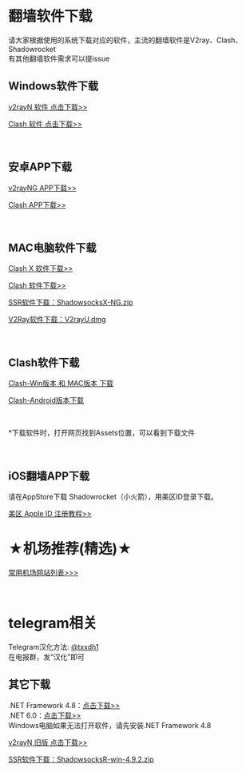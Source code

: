 <h1>翻墙软件下载</h1>
<p>请大家根据使用的系统下载对应的软件，主流的翻墙软件是V2ray、Clash、Shadowrocket<br>
有其他翻墙软件需求可以提issue
</p>
<h2>Windows软件下载</h2>
<p><a href="https://github.com/2dust/v2rayN/releases/download/6.23/zz_v2rayN-With-Core-SelfContained.7z" target="_blank">v2rayN 软件 点击下载>></a></p>
<p><a href="https://github.com/eujc/rj/releases/download/clash/Clash-win.zip" target="_blank">Clash 软件 点击下载&gt;&gt;</a></p>
<br>
<h2>安卓APP下载</h2>
<P><a href="https://github.com/2dust/v2rayNG/releases/download/1.8.5/v2rayNG_1.8.5.apk" target="_blank">v2rayNG APP下载>></a></P>
<P><a href="https://github.com/eujc/rj/releases/download/clash/Clash-Android.apk" target="_blank">Clash APP下载>></a></P>
<br>
<h2>MAC电脑软件下载</h2>
<P><a href="https://github.com/eujc/rj/releases/download/ClashX/ClashX.dmg" target="_blank">Clash X 软件下载>></a></P>
<P><a href="https://github.com/eujc/rj/releases/download/clash/Clash-mac.zip" target="_blank">Clash 软件下载>></a></P>
<P><a href="https://github.com/qinyuhang/ShadowsocksX-NG-R/releases/download/1.4.4-r8/ShadowsocksX-NG-R8.dmg" target="_blank">SSR软件下载：ShadowsocksX-NG.zip</a></P>
<P><a href="https://github.com/yanue/V2rayU/releases" target="_blank">V2Ray软件下载：V2rayU.dmg</a></P>
<br>
<h2>Clash软件下载</h2>
<P><a href="https://github.com/eujc/rj/releases/download/ClashX/Clash.for.Windows-0.20.39-win.7z" target="_blank">Clash-Win版本 和 MAC版本 下载</a></P>
<P><a href="https://github.com/eujc/rj/releases/download/clash/Clash-Android.apk" target="_blank">Clash-Android版本下载</a></P>
<br>
<p>*下载软件时，打开网页找到Assets位置，可以看到下载文件</p><br>
<h2>iOS翻墙APP下载</h2>
<P>请在AppStore下载 Shadowrocket（小火箭），用美区ID登录下载。</P>
<a href="https://github.com/kjfx/AppleID" target="_blank">美区 Apple ID 注册教程>></a>
<br>
<h1>★机场推荐(精选)★</h1>
<P><a href="https://github.com/kjfx/kjfx" target="_blank">常用机场网站列表&gt;&gt;&gt;</a></P>
<br>
<h1>telegram相关</h1>
<p>Telegram汉化方法: <a href="https://t.me/txxdh1" target="_blank">@txxdh1</a>
<br />在电报群，发“汉化”即可
</p>

<h2>其它下载</h2>
.NET Framework 4.8：<a href="https://dotnet.microsoft.com/zh-cn/download/dotnet-framework/thank-you/net48-web-installer" target="_blank">点击下载>></a><br>
.NET 6.0：<a href="https://dotnet.microsoft.com/zh-cn/download/dotnet/thank-you/runtime-desktop-6.0.20-windows-x64-installer" target="_blank">点击下载>></a><br>
Windows电脑如果无法打开软件，请先安装.NET Framework 4.8<br>
<p><a href="https://github.com/2dust/v2rayN/releases/download/5.39/v2rayN-Core.zip" target="_blank">v2rayN 旧版 点击下载>></a></p>
<p><a href="https://github.com/shadowsocksrr/shadowsocksr-csharp/releases" target="_blank">SSR软件下载：ShadowsocksR-win-4.9.2.zip</a></p>
